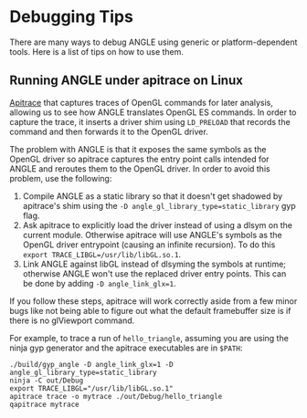 # Debugging Tips

There are many ways to debug ANGLE using generic or platform-dependent tools. Here is a list of tips on how to use them.

## Running ANGLE under apitrace on Linux

[Apitrace](http://apitrace.github.io/) that captures traces of OpenGL commands for later analysis, allowing us to see how ANGLE translates OpenGL ES commands. In order to capture the trace, it inserts a driver shim using `LD_PRELOAD` that records the command and then forwards it to the OpenGL driver.

The problem with ANGLE is that it exposes the same symbols as the OpenGL driver so apitrace captures the entry point calls intended for ANGLE and reroutes them to the OpenGL driver. In order to avoid this problem, use the following:
 1. Compile ANGLE as a static library so that it doesn't get shadowed by apitrace's shim using the `-D angle_gl_library_type=static_library` gyp flag.
 2. Ask apitrace to explicitly load the driver instead of using a dlsym on the current module. Otherwise apitrace will use ANGLE's symbols as the OpenGL driver entrypoint (causing an infinite recursion). To do this `export TRACE_LIBGL=/usr/lib/libGL.so.1`.
 3. Link ANGLE against libGL instead of dlsyming the symbols at runtime; otherwise ANGLE won't use the replaced driver entry points. This can be done by adding `-D angle_link_glx=1`.

If you follow these steps, apitrace will work correctly aside from a few minor bugs like not being able to figure out what the default framebuffer size is if there is no glViewport command.

For example, to trace a run of `hello_triangle`, assuming you are using the ninja gyp generator and the apitrace executables are in `$PATH`:

```
./build/gyp_angle -D angle_link_glx=1 -D angle_gl_library_type=static_library
ninja -C out/Debug
export TRACE_LIBGL="/usr/lib/libGL.so.1"
apitrace trace -o mytrace ./out/Debug/hello_triangle
qapitrace mytrace
```
